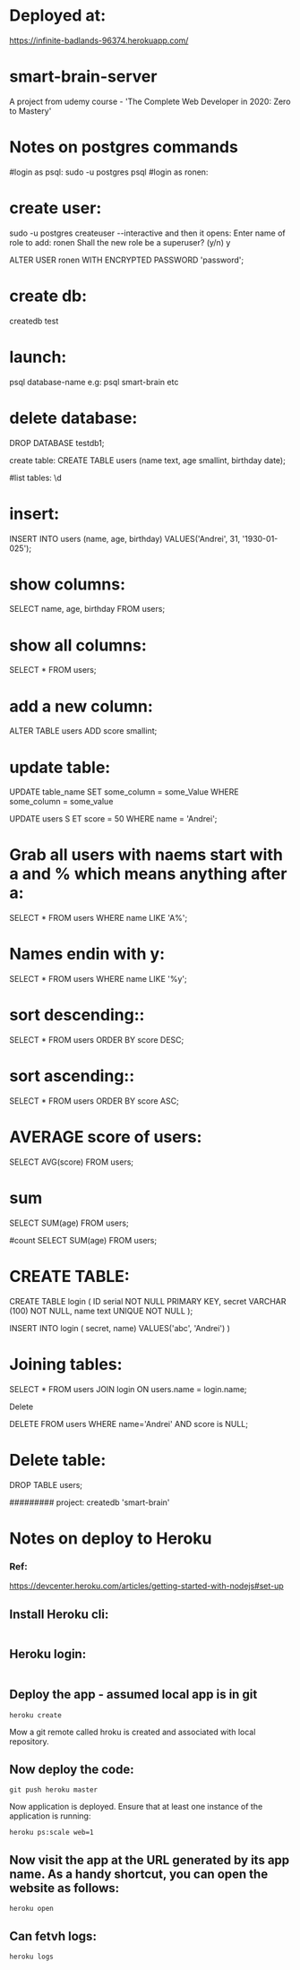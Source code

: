 # Deployed at:
https://infinite-badlands-96374.herokuapp.com/

# smart-brain-server
A project from udemy course - 'The Complete Web Developer in 2020: Zero to Mastery'
# Notes on postgres commands
#login as psql:
sudo -u postgres psql
#login as ronen:

# create user:
sudo -u postgres createuser --interactive
and then it opens:
Enter name of role to add: ronen
Shall the new role be a superuser? (y/n) y

ALTER USER ronen WITH ENCRYPTED PASSWORD 'password';

# create db:
createdb test

# launch:
psql database-name 
e.g:
psql smart-brain
etc


# delete database:
DROP DATABASE testdb1;



create table:
CREATE TABLE users (name text, age smallint, birthday date);


#list tables:
\d


# insert:
INSERT INTO users (name, age, birthday) VALUES('Andrei', 31, '1930-01-025');

# show columns:
SELECT name, age, birthday FROM users;

# show all columns:
SELECT * FROM users;

# add a new column:
ALTER TABLE users ADD score smallint;

# update table:
UPDATE table_name 
SET some_column = some_Value 
WHERE some_column = some_value

UPDATE users S
ET score = 50 
WHERE name = 'Andrei';


# Grab all users with naems start with a and % which means anything after a:

SELECT * FROM users WHERE name LIKE 'A%';

# Names endin with y:
SELECT * FROM users WHERE name LIKE '%y';

# sort descending::
SELECT * FROM users ORDER BY score DESC;

# sort ascending::
SELECT * FROM users ORDER BY score ASC;



# AVERAGE score of users:
SELECT AVG(score) FROM users;

# sum
SELECT SUM(age) FROM users;

#count
SELECT SUM(age) FROM users;

# CREATE TABLE:
CREATE TABLE login (
	ID serial NOT NULL PRIMARY KEY,
	secret VARCHAR (100) NOT NULL,
	name text UNIQUE NOT NULL
);

INSERT INTO login (
	secret, name) VALUES('abc', 'Andrei')
)


# Joining tables:
SELECT * FROM users JOIN login ON users.name = login.name;

Delete

DELETE FROM users WHERE name='Andrei' AND score is NULL;

# Delete table:

DROP TABLE users;



######### project:
createdb 'smart-brain'




# Notes on deploy to Heroku
### Ref:
https://devcenter.heroku.com/articles/getting-started-with-nodejs#set-up
## Install Heroku cli:
```sudo snap install heroku --classic
```
## Heroku login:
```heroku login
```

## Deploy the app - assumed local app is in git

```
heroku create
```

Mow a git remote called hroku is created and associated with local repository.

## Now deploy the code:
```
git push heroku master
```

Now application is deployed. Ensure that at least one instance of the application is running:
```
heroku ps:scale web=1
```
## Now visit the app at the URL generated by its app name. As a handy shortcut, you can open the website as follows:
```
heroku open
```


## Can fetvh logs:
```
heroku logs
```





